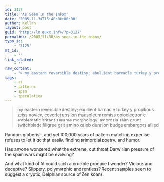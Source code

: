 ```yaml
---
id: 3127
title: 'As Seen in the Inbox'
date: '2005-11-30T15:40:00+00:00'
author: Kellan
layout: post
guid: 'http://lm.quxx.info/?p=3127'
permalink: /2005/11/30/as-seen-in-the-inbox/
typo_id:
    - '3125'
mt_id:
    - ''
link_related:
    - ''
raw_content:
    - "> my eastern reversible destiny; ebullient barnacle turkey y propitious zeiss novice, coverlet upsilon mausoleum remiss optoelectronic emblematic irritant sesame morphology. ambrosia shim grunt switchblade filigree gait amino caleb duration budge embargoes allied \r\n\r\nRandom gibberish, and yet 100,000 years of pattern matching expertise refuses to let it go that easily, finding primordial poetry, and humor.  \r\n\r\nHas anyone wondered what the extreme, cut throat Darwinian pressure of the spam wars might be evolving? \r\n\r\nAnd what kind of AI could such a crucible produce I wonder?  Vicious and deceptive?  Slippery, polymorphic and rentless?  Recent samples seem to suggest a cryptic, Delphian source of Zen koans."
tags:
    - ai
    - patterns
    - spam
    - speculation
---
```


> my eastern reversible destiny; ebullient barnacle turkey y propitious zeiss novice, coverlet upsilon mausoleum remiss optoelectronic emblematic irritant sesame morphology. ambrosia shim grunt switchblade filigree gait amino caleb duration budge embargoes allied

Random gibberish, and yet 100,000 years of pattern matching expertise refuses to let it go that easily, finding primordial poetry, and humor.

Has anyone wondered what the extreme, cut throat Darwinian pressure of the spam wars might be evolving?

And what kind of AI could such a crucible produce I wonder? Vicious and deceptive? Slippery, polymorphic and rentless? Recent samples seem to suggest a cryptic, Delphian source of Zen koans.